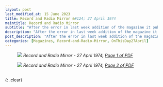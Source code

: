 ```yaml
---
layout: post
last_modified_at: 15 June 2023
title: Record and Radio Mirror &#124; 27 April 1974
maintitle: Record and Radio Mirror
subtitle: "After the error in last week addition of the magazine it published the following: LAST WEEK: Chart compilers, facts from last week. Artists dropping out from last week: Lena Zavaroni, 44: Doobie Bros 40: Suzi Quatro 49: Ann Peebies"
description: "After the error in last week addition of the magazine it published the following: LAST WEEK: Chart compilers, facts from last week. Artists dropping out from last week: Lena Zavaroni, 44: Doobie Bros 40: Suzi Quatro 49: Ann Peebies."
post_description: "After the error in last week addition of the magazine it published the following: LAST WEEK: Chart compilers, facts from last week. Artists dropping out from last week: Lena Zavaroni, 44: Doobie Bros 40: Suzi Quatro 49: Ann Peebies."
categories: [Magazines, Record-and-Radio-Mirror, OnThisDay27April]
---
```


<figure class="fig1">
<a href="/assets/images/magazines/1974-04-27-01-record-&-radio-mirror.png"><img src="/assets/images/magazines/1974-04-27-01-record-&-radio-mirror.png" class="full-width zoom-in" /></a>
<cite>Record and Radio Mirror - 27 April 1974, <a class="external-link" href="https://www.americanradiohistory.com/UK/Record-Mirror/70s/74/Record-Mirror-1974-04-27.pdf">Page 1 of PDF</a></cite>
</figure>

<figure class="fig2">
<a href="/assets/images/magazines/1974-04-27-02-record-&-radio-mirror.png"><img src="/assets/images/magazines/1974-04-27-02-record-&-radio-mirror.png" class="full-width zoom-in" /></a>
<cite>Record and Radio Mirror - 27 April 1974, <a class="external-link" href="https://www.americanradiohistory.com/UK/Record-Mirror/70s/74/Record-Mirror-1974-04-27.pdf#page=02">Page 2 of PDF</a></cite>
</figure>

<br />{: .clear}

